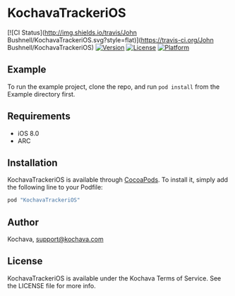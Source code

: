 # KochavaTrackeriOS

[![CI Status](http://img.shields.io/travis/John Bushnell/KochavaTrackeriOS.svg?style=flat)](https://travis-ci.org/John Bushnell/KochavaTrackeriOS)
[![Version](https://img.shields.io/cocoapods/v/KochavaTrackeriOS.svg?style=flat)](http://cocoapods.org/pods/KochavaTrackeriOS)
[![License](https://img.shields.io/cocoapods/l/KochavaTrackeriOS.svg?style=flat)](http://cocoapods.org/pods/KochavaTrackeriOS)
[![Platform](https://img.shields.io/cocoapods/p/KochavaTrackeriOS.svg?style=flat)](http://cocoapods.org/pods/KochavaTrackeriOS)

## Example

To run the example project, clone the repo, and run `pod install` from the Example directory first.

## Requirements

* iOS 8.0
* ARC

## Installation

KochavaTrackeriOS is available through [CocoaPods](http://cocoapods.org). To install
it, simply add the following line to your Podfile:

```ruby
pod "KochavaTrackeriOS"
```

## Author

Kochava, support@kochava.com

## License

KochavaTrackeriOS is available under the Kochava Terms of Service. See the LICENSE file for more info.
